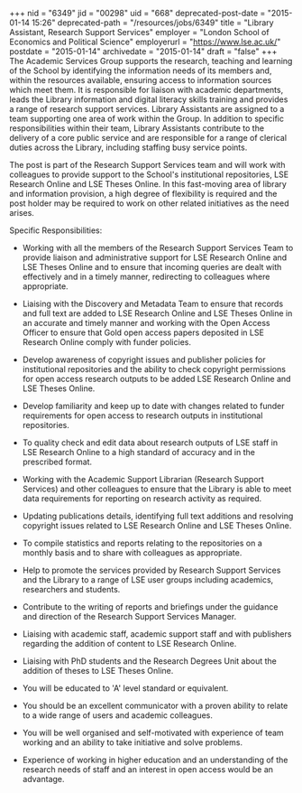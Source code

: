 +++
nid = "6349"
jid = "00298"
uid = "668"
deprecated-post-date = "2015-01-14 15:26"
deprecated-path = "/resources/jobs/6349"
title = "Library Assistant, Research Support Services"
employer = "London School of Economics and Political Science"
employerurl = "https://www.lse.ac.uk/"
postdate = "2015-01-14"
archivedate = "2015-01-14"
draft = "false"
+++
The Academic Services Group supports the research, teaching and learning
of the School by identifying the information needs of its members and,
within the resources available, ensuring access to information sources
which meet them. It is responsible for liaison with academic
departments, leads the Library information and digital literacy skills
training and provides a range of research support services. Library
Assistants are assigned to a team supporting one area of work within the
Group. In addition to specific responsibilities within their team,
Library Assistants contribute to the delivery of a core public service
and are responsible for a range of clerical duties across the Library,
including staffing busy service points.

The post is part of the Research Support Services team and will work
with colleagues to provide support to the School's institutional
repositories, LSE Research Online and LSE Theses Online. In this
fast-moving area of library and information provision, a high degree of
flexibility is required and the post holder may be required to work on
other related initiatives as the need arises.

Specific Responsibilities:

-   Working with all the members of the Research Support Services Team
    to provide liaison and administrative support for LSE Research
    Online and LSE Theses Online and to ensure that incoming queries are
    dealt with effectively and in a timely manner, redirecting to
    colleagues where appropriate.
-   Liaising with the Discovery and Metadata Team to ensure that records
    and full text are added to LSE Research Online and LSE Theses Online
    in an accurate and timely manner and working with the Open Access
    Officer to ensure that Gold open access papers deposited in LSE
    Research Online comply with funder policies.
-   Develop awareness of copyright issues and publisher policies for
    institutional repositories and the ability to check copyright
    permissions for open access research outputs to be added LSE
    Research Online and LSE Theses Online.
-   Develop familiarity and keep up to date with changes related to
    funder requirements for open access to research outputs in
    institutional repositories.
-   To quality check and edit data about research outputs of LSE staff
    in LSE Research Online to a high standard of accuracy and in the
    prescribed format.
-   Working with the Academic Support Librarian (Research Support
    Services) and other colleagues to ensure that the Library is able to
    meet data requirements for reporting on research activity as
    required.
-   Updating publications details, identifying full text additions and
    resolving copyright issues related to LSE Research Online and LSE
    Theses Online.
-   To compile statistics and reports relating to the repositories on a
    monthly basis and to share with colleagues as appropriate.
-   Help to promote the services provided by Research Support Services
    and the Library to a range of LSE user groups including academics,
    researchers and students.
-   Contribute to the writing of reports and briefings under the
    guidance and direction of the Research Support Services Manager.
-   Liaising with academic staff, academic support staff and with
    publishers regarding the addition of content to LSE Research Online.
-   Liaising with PhD students and the Research Degrees Unit about the
    addition of theses to LSE Theses Online.
  
-   You will be educated to 'A' level standard or equivalent.
-   You should be an excellent communicator with a proven ability to
    relate to a wide range of users and academic colleagues.
-   You will be well organised and self-motivated with experience of
    team working and an ability to take initiative and solve problems.
-   Experience of working in higher education and an understanding of
    the research needs of staff and an interest in open access would be
    an advantage.
